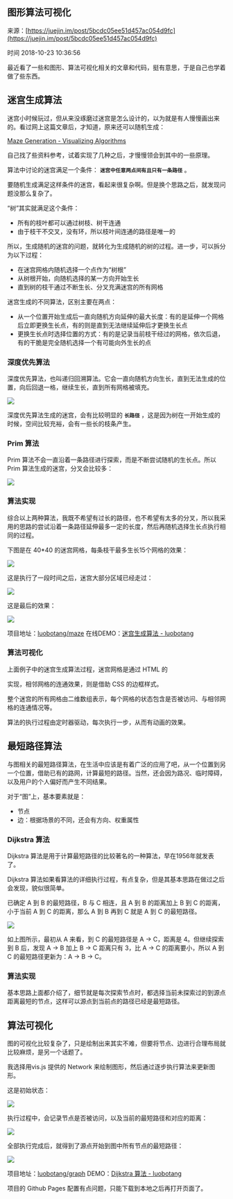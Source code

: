 ## 图形算法可视化

来源：[https://juejin.im/post/5bcdc05ee51d457ac054d9fc](https://juejin.im/post/5bcdc05ee51d457ac054d9fc)

时间 2018-10-23 10:36:56

 
最近看了一些和图形、算法可视化相关的文章和代码，挺有意思，于是自己也学着做了些东西。
 
## 迷宫生成算法
 
迷宫小时候玩过，但从来没琢磨过迷宫是怎么设计的，以为就是有人慢慢画出来的。看过网上这篇文章后，才知道，原来还可以随机生成：
 
[Maze Generation - Visualizing Algorithms][9]
 
自己找了些资料参考，试着实现了几种之后，才慢慢领会到其中的一些原理。
 
算法中讨论的迷宫满足一个条件： **`迷宫中任意两点间有且只有一条路径`**  。
 
要随机生成满足这样条件的迷宫，看起来很复杂啊。但是换个思路之后，就发现问题没那么复杂了。
 
“树”其实就满足这个条件：

 
* 所有的枝叶都可以通过树枝、树干连通 
* 由于枝干不交叉，没有环，所以枝叶间连通的路径是唯一的 
 
 
所以，生成随机的迷宫的问题，就转化为生成随机的树的过程。进一步，可以拆分为以下过程：

 
* 在迷宫网格内随机选择一个点作为“树根” 
* 从树根开始，向随机选择的某一方向开始生长 
* 直到树的枝干通过不断生长、分叉充满迷宫的所有网格 
 
 
迷宫生成的不同算法，区别主要在两点：

 
* 从一个位置开始生成后一直向随机方向延伸的最大长度：有的是延伸一个网格后立即更换生长点，有的则是直到无法继续延伸后才更换生长点 
* 更换生长点时选择位置的方式：有的是记录当前枝干经过的网格，依次后退，有的干脆是完全随机选择一个有可能向外生长的点 
 
 
### 深度优先算法
 
深度优先算法，也叫递归回溯算法。它会一直向随机方向生长，直到无法生成的位置，向后回退一格，继续生长，直到所有网格被填充。
 
 ![][0]
 
深度优先算法生成的迷宫，会有比较明显的 **`长路径`**  ，这是因为树在一开始生成的时候，空间比较充裕，会有一些长的枝条产生。
 
### Prim 算法
 
Prim 算法不会一直沿着一条路径进行探索，而是不断尝试随机的生长点。所以 Prim 算法生成的迷宫，分叉会比较多：
 
 ![][1]
 
### 算法实现
 
综合以上两种算法，我既不希望有过长的路径，也不希望有太多的分叉，所以我采用的思路的尝试沿着一条路径延伸最多一定的长度，然后再随机选择生长点执行相同的过程。
 
下图是在 40*40 的迷宫网格，每条枝干最多生长15个网格的效果：
 
 ![][2]
 
这是执行了一段时间之后，迷宫大部分区域已经走过：
 
 ![][3]
 
这是最后的效果：
 
 ![][4]
 
项目地址：[luobotang/maze][10] 在线DEMO：[迷宫生成算法 - luobotang][11]
 
### 算法可视化
 
上面例子中的迷宫生成算法过程，迷宫网格是通过 HTML 的
 
实现，相邻网格的连通效果，则是借助 CSS 的边框样式。
 
整个迷宫的所有网格由二维数组表示，每个网格的状态包含是否被访问、与相邻网格的连通情况等。
 
算法的执行过程由定时器驱动，每次执行一步，从而有动画的效果。
 
## 最短路径算法
 
与图相关的最短路径算法，在生活中应该是有着广泛的应用了吧，从一个位置到另一个位置，借助已有的路网，计算最短的路径。当然，还会因为路况、临时障碍，以及用户的个人偏好而产生不同结果。
 
对于“图”上，基本要素就是：

 
* 节点 
* 边：根据场景的不同，还会有方向、权重属性 
 
 
### Dijkstra 算法
 
Dijkstra 算法是用于计算最短路径的比较著名的一种算法，早在1956年就发表了。
 
Dijkstra 算法如果看算法的详细执行过程，有点复杂，但是其基本思路在做过之后会发现，貌似很简单。
 
已确定 A 到 B 的最短路径，B 与 C 相连，且 A 到 B 的距离加上 B 到 C 的距离，小于当前 A 到 C 的距离，那么 A 到 B 再到 C 就是 A 到 C 的最短路径。
 
 ![][5]
 
如上图所示，最初从 A 来看，到 C 的最短路径是 A -> C，距离是 4。但继续探索到 B 后，发现 A -> B 加上 B -> C 距离只有 3，比 A -> C 的距离要小，所以 A 到 C 的最短路径更新为：A -> B -> C。
 
### 算法实现
 
基本思路上面都介绍了，细节就是每次探索节点时，都选择当前未探索过的到源点距离最短的节点，这样可以源点到当前点的路径已经是最短路径。
 
## 算法可视化
 
图的可视化比较复杂了，只是绘制出来其实不难，但要将节点、边进行合理布局就比较麻烦，是另一个话题了。
 
我选择用vis.js 提供的 Network 来绘制图形，然后通过逐步执行算法来更新图形。
 
这是初始状态：
 
 ![][6]
 
执行过程中，会记录节点是否被访问，以及当前的最短路径和对应的距离：
 
 ![][7]
 
全部执行完成后，就得到了源点开始到图中所有节点的最短路径：
 
 ![][8]
 
项目地址：[luobotang/graph][12] DEMO：[Dijkstra 算法 - luobotang][13]
 
项目的 Github Pages 配置有点问题，只能下载到本地之后再打开页面了。


[9]: https://link.juejin.im?target=https%3A%2F%2Fbost.ocks.org%2Fmike%2Falgorithms%2F%23maze-generation
[10]: https://link.juejin.im?target=https%3A%2F%2Fgithub.com%2Fluobotang%2Fmaze
[11]: https://link.juejin.im?target=http%3A%2F%2Fwww.luobotang.cn%2Fmaze%2Fapp%2F
[12]: https://link.juejin.im?target=https%3A%2F%2Fgithub.com%2Fluobotang%2Fgraph
[13]: https://link.juejin.im?target=https%3A%2F%2Fgithub.com%2Fluobotang%2Fgraph%2Fblob%2Fmaster%2Fapp%2Fgraph_dijkstra.html
[0]: ./img/eA7nyij.png
[1]: ./img/uuIbQzv.png
[2]: ./img/A3qimer.gif
[3]: ./img/f2YN7nR.gif
[4]: ./img/AZN7ZvQ.png
[5]: ./img/VfeyEfn.png
[6]: ./img/MVNrmqu.png
[7]: ./img/B7VnQjv.gif
[8]: ./img/QRR7biz.png